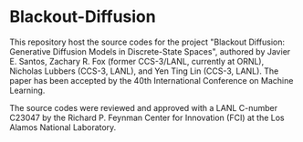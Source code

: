# Blackout-Diffusion

This repository host the source codes for the project "Blackout Diffusion: Generative Diffusion Models in Discrete-State Spaces", authored by Javier E. Santos, Zachary R. Fox (former CCS-3/LANL, currently at ORNL), Nicholas Lubbers (CCS-3, LANL), and Yen Ting Lin (CCS-3, LANL). The paper has been accepted by the 40th International Conference on Machine Learning. 

The source codes were reviewed and approved with a LANL C-number C23047 by the Richard P. Feynman Center for Innovation (FCI) at the Los Alamos National Laboratory.
